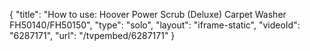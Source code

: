 {
    "title": "How to use: Hoover Power Scrub (Deluxe) Carpet Washer FH50140\/FH50150",
    "type": "solo",
    "layout": "iframe-static",
    "videoId": "6287171",
    "url": "\/tvpembed\/6287171"
}